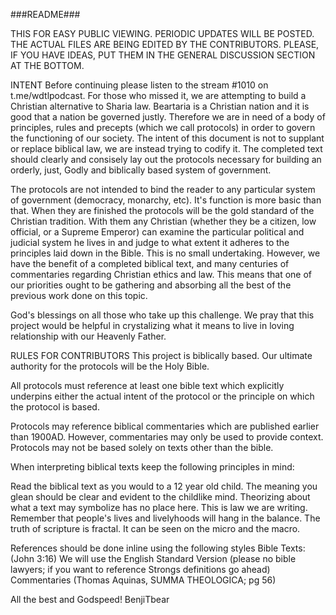 ###README###

THIS FOR EASY PUBLIC VIEWING. PERIODIC UPDATES WILL BE POSTED. THE ACTUAL FILES ARE BEING EDITED BY THE CONTRIBUTORS.
PLEASE, IF YOU HAVE IDEAS, PUT THEM IN THE GENERAL DISCUSSION SECTION AT THE BOTTOM.

INTENT
Before continuing please listen to the stream #1010 on t.me/wdtlpodcast. For those who missed it, we are attempting to build a Christian alternative to Sharia 
law. Beartaria is a Christian nation and it is good that a nation be governed justly. Therefore we are in need of a body of principles, rules and precepts (which
we call protocols) in order to govern the functioning of our society. The intent of this document is not to supplant or replace biblical law, we are instead 
trying to codify it. The completed text should clearly and consisely lay out the protocols necessary for building an orderly, just, Godly and biblically based 
system of government.

The protocols are not intended to bind the reader to any particular system of government (democracy, monarchy, etc). It's function is more basic than that. When 
they are finished the protocols will be the gold standard of the Christian tradition. With them any Christian (whether they be a citizen, low official, or a 
Supreme Emperor) can examine the particular political and judicial system he lives in and judge to what extent it adheres to the principles laid down in the 
Bible. This is no small undertaking. However, we have the benefit of a completed biblical text, and many centuries of commentaries regarding Christian ethics and 
law. This means that one of our priorities ought to be gathering and absorbing all the best of the previous work done on this topic. 

God's blessings on all those who take up this challenge. We pray that this project would be helpful in crystalizing what it means to live in loving relationship 
with our Heavenly Father.

RULES FOR CONTRIBUTORS
This project is biblically based. Our ultimate authority for the protocols will be the Holy Bible.

All protocols must reference at least one bible text which explicitly underpins either the actual intent of the protocol or the principle on which the protocol
is based.

Protocols may reference biblical commentaries which are published earlier than 1900AD. However, commentaries may only be used to provide context. Protocols may 
not be based solely on texts other than the bible.

When interpreting biblical texts keep the following principles in mind:
    
Read the biblical text as you would to a 12 year old child. The meaning you glean should be clear and evident to the childlike mind. Theorizing about what a text
may symbolize has no place here. This is law we are writing. Remember that people's lives and livelyhoods will hang in the balance.
The truth of scripture is fractal. It can be seen on the micro and the macro.

References should be done inline using the following styles
Bible Texts: (John 3:16)
We will use the English Standard Version (please no bible lawyers; if you want to reference Strongs definitions go ahead)
Commentaries (Thomas Aquinas, SUMMA THEOLOGICA; pg 56)

All the best and Godspeed!
BenjiTbear
